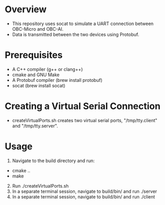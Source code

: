 # Overview
- This repository uses socat to simulate a UART connection between OBC-Micro and OBC-AI.
- Data is transmitted between the two devices using Protobuf.

# Prerequisites 
- A C++ compiler (g++ or clang++)
- cmake and GNU Make
- A Protobuf compiler (brew install protobuf)
- socat (brew install socat)

# Creating a Virtual Serial Connection
- createVirtualPorts.sh creates two virtual serial ports, "/tmp/tty.client" and "/tmp/tty.server".

# Usage
1. Navigate to the build directory and run:
- cmake ..
- make
2. Run ./createVirtualPorts.sh
3. In a separate terminal session, navigate to build/bin/ and run ./server
4. In a separate terminal session, navigate to build/bin/ and run ./client